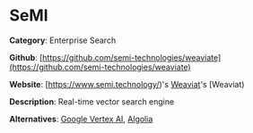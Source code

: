 
# SeMI

**Category**: Enterprise Search

**Github**: [https://github.com/semi-technologies/weaviate](https://github.com/semi-technologies/weaviate)

**Website**: [https://www.semi.technology/)'s [Weaviat](https://www.semi.technology/)'s [Weaviat)

**Description**:
Real-time vector search engine

**Alternatives**: [Google Vertex AI](https://cloud.google.com/vertex-ai), [Algolia](https://www.algolia.com/)
